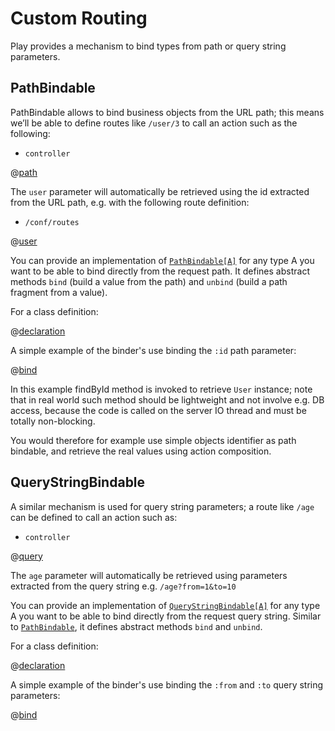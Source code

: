 <!--- Copyright (C) 2009-2020 Lightbend Inc. <https://www.lightbend.com> -->
# Custom Routing

Play provides a mechanism to bind types from path or query string parameters. 

## PathBindable

PathBindable allows to bind business objects from the URL path; this means we’ll be able to define routes like `/user/3` to call an action such as the following:

- `controller`

@[path](code/scalaguide/binder/controllers/BinderApplication.scala)

The `user` parameter will automatically be retrieved using the id extracted from the URL path, e.g. with the following route definition:

- `/conf/routes`

@[user](code/scalaguide.binder.routes)

You can provide an implementation of [`PathBindable[A]`](api/scala/play/api/mvc/PathBindable.html) for any type A you want to be able to bind directly from the request path. It defines abstract methods `bind` (build a value from the path) and `unbind` (build a path fragment from a value).

For a class definition:

@[declaration](code/scalaguide/binder/models/User.scala)

A simple example of the binder's use binding the `:id` path parameter:

@[bind](code/scalaguide/binder/models/User.scala)


In this example findById method is invoked to retrieve `User` instance; note that in real world such method should be lightweight and not involve e.g. DB access, because the code is called on the server IO thread and must be totally non-blocking.

You would therefore for example use simple objects identifier as path bindable, and retrieve the real values using action composition.

## QueryStringBindable

A similar mechanism is used for query string parameters; a route like `/age` can be defined to call an action such as:

- `controller`

@[query](code/scalaguide/binder/controllers/BinderApplication.scala)

The `age` parameter will automatically be retrieved using parameters extracted from the query string e.g. `/age?from=1&to=10`

You can provide an implementation of [`QueryStringBindable[A]`](api/scala/play/api/mvc/QueryStringBindable.html) for any type A you want to be able to bind directly from the request query string. Similar to [`PathBindable`](api/scala/play/api/mvc/PathBindable.html), it defines abstract methods `bind` and `unbind`.

For a class definition:

@[declaration](code/scalaguide/binder/models/AgeRange.scala)

A simple example of the binder's use binding the `:from` and `:to` query string parameters:

@[bind](code/scalaguide/binder/models/AgeRange.scala)

